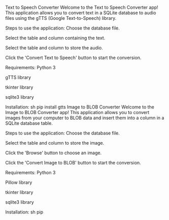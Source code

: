 Text to Speech Converter
Welcome to the Text to Speech Converter app! This application allows you to convert text in a SQLite database to audio files using the gTTS (Google Text-to-Speech) library.

Steps to use the application:
Choose the database file.

Select the table and column containing the text.

Select the table and column to store the audio.

Click the 'Convert Text to Speech' button to start the conversion.

Requirements:
Python 3

gTTS library

tkinter library

sqlite3 library

Installation:
sh
pip install gtts
Image to BLOB Converter
Welcome to the Image to BLOB Converter app! This application allows you to convert images from your computer to BLOB data and insert them into a column in a SQLite database table.

Steps to use the application:
Choose the database file.

Select the table and column to store the image.

Click the 'Browse' button to choose an image.

Click the 'Convert Image to BLOB' button to start the conversion.

Requirements:
Python 3

Pillow library

tkinter library

sqlite3 library

Installation:
sh
pip 